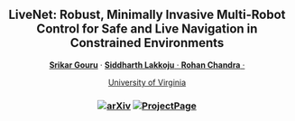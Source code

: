 <p align="center">

  <h2 align="center">LiveNet: Robust, Minimally Invasive Multi-Robot Control for Safe and Live Navigation in Constrained Environments</h2>
  <p align="center">
    <a href="https://srikarg89.github.io/"><strong>Srikar Gouru</strong></a>
    ·
    <a href="https://github.com/sidlakkoju"><strong>Siddharth Lakkoju</strong>
    ·
    <a href="https://engineering.virginia.edu/faculty/rohan-chandra"><strong>Rohan Chandra</strong>
    ·    
</p>

<p align="center">
    University of Virginia
</p>
   <h3 align="center">

   [![arXiv](https://img.shields.io/badge/arXiv-2412.04659-blue?logo=arxiv&color=%23B31B1B)](https://arxiv.org/abs/2412.04659) [![ProjectPage](https://img.shields.io/badge/Project_Page-LiveNet-blue)]((https://livenet-uva.github.io/))
  <div align="center"></div>
</p>
